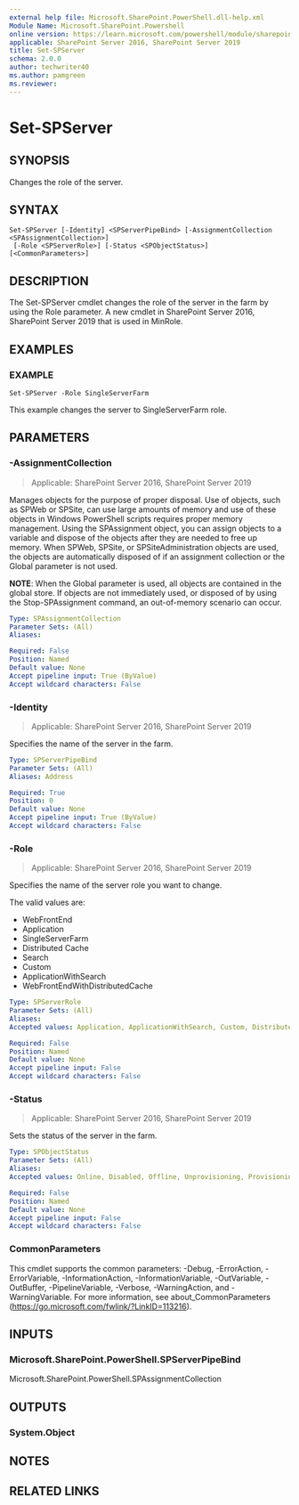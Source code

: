 ```yaml
---
external help file: Microsoft.SharePoint.PowerShell.dll-help.xml
Module Name: Microsoft.SharePoint.Powershell
online version: https://learn.microsoft.com/powershell/module/sharepoint-server/set-spserver
applicable: SharePoint Server 2016, SharePoint Server 2019
title: Set-SPServer
schema: 2.0.0
author: techwriter40
ms.author: pamgreen
ms.reviewer:
---
```


# Set-SPServer

## SYNOPSIS
Changes the role of the server.

## SYNTAX

```
Set-SPServer [-Identity] <SPServerPipeBind> [-AssignmentCollection <SPAssignmentCollection>]
 [-Role <SPServerRole>] [-Status <SPObjectStatus>] [<CommonParameters>]
```

## DESCRIPTION
The Set-SPServer cmdlet changes the role of the server in the farm by using the Role parameter. A new cmdlet in SharePoint Server 2016, SharePoint Server 2019 that is used in MinRole.

## EXAMPLES

### EXAMPLE
```
Set-SPServer -Role SingleServerFarm
```

This example changes the server to SingleServerFarm role.

## PARAMETERS

### -AssignmentCollection

> Applicable: SharePoint Server 2016, SharePoint Server 2019

Manages objects for the purpose of proper disposal. Use of objects, such as SPWeb or SPSite, can use large amounts of memory and use of these objects in Windows PowerShell scripts requires proper memory management. Using the SPAssignment object, you can assign objects to a variable and dispose of the objects after they are needed to free up memory. When SPWeb, SPSite, or SPSiteAdministration objects are used, the objects are automatically disposed of if an assignment collection or the Global parameter is not used.

**NOTE**: When the Global parameter is used, all objects are contained in the global store. If objects are not immediately used, or disposed of by using the Stop-SPAssignment command, an out-of-memory scenario can occur.

```yaml
Type: SPAssignmentCollection
Parameter Sets: (All)
Aliases:

Required: False
Position: Named
Default value: None
Accept pipeline input: True (ByValue)
Accept wildcard characters: False
```

### -Identity

> Applicable: SharePoint Server 2016, SharePoint Server 2019

Specifies the name of the server in the farm.

```yaml
Type: SPServerPipeBind
Parameter Sets: (All)
Aliases: Address

Required: True
Position: 0
Default value: None
Accept pipeline input: True (ByValue)
Accept wildcard characters: False
```

### -Role

> Applicable: SharePoint Server 2016, SharePoint Server 2019

Specifies the name of the server role you want to change.

The valid values are:

* WebFrontEnd
* Application
* SingleServerFarm
* Distributed Cache
* Search
* Custom
* ApplicationWithSearch
* WebFrontEndWithDistributedCache

```yaml
Type: SPServerRole
Parameter Sets: (All)
Aliases:
Accepted values: Application, ApplicationWithSearch, Custom, DistributedCache, Search, SingleServerFarm, WebFrontEnd, WebFrontEndWithDistributedCache

Required: False
Position: Named
Default value: None
Accept pipeline input: False
Accept wildcard characters: False
```

### -Status

> Applicable: SharePoint Server 2016, SharePoint Server 2019

Sets the status of the server in the farm.

```yaml
Type: SPObjectStatus
Parameter Sets: (All)
Aliases:
Accepted values: Online, Disabled, Offline, Unprovisioning, Provisioning, Upgrading, Patching

Required: False
Position: Named
Default value: None
Accept pipeline input: False
Accept wildcard characters: False
```

### CommonParameters
This cmdlet supports the common parameters: -Debug, -ErrorAction, -ErrorVariable, -InformationAction, -InformationVariable, -OutVariable, -OutBuffer, -PipelineVariable, -Verbose, -WarningAction, and -WarningVariable. For more information, see about_CommonParameters (https://go.microsoft.com/fwlink/?LinkID=113216).

## INPUTS

### Microsoft.SharePoint.PowerShell.SPServerPipeBind
Microsoft.SharePoint.PowerShell.SPAssignmentCollection

## OUTPUTS

### System.Object

## NOTES

## RELATED LINKS
